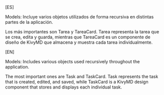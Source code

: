 [ES]

Models: Incluye varios objetos utilizados de forma recursiva en distintas partes de la aplicación.

Los más importantes son Tarea y TareaCard. Tarea representa la tarea que se crea, edita y guarda, mientras que TareaCard es un componente de diseño de KivyMD que almacena y muestra cada tarea individualmente.

[EN]

Models: Includes various objects used recursively throughout the application.

The most important ones are Task and TaskCard. Task represents the task that is created, edited, and saved, while TaskCard is a KivyMD design component that stores and displays each individual task.






